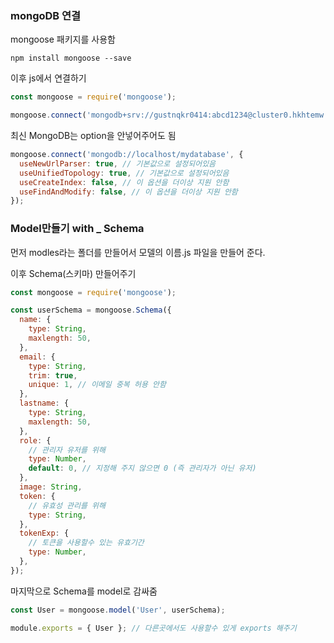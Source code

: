 ### mongoDB 연결

mongoose 패키지를 사용함

`npm install mongoose --save `

이후 js에서 연결하기

```js
const mongoose = require('mongoose');

mongoose.connect('mongodb+srv://gustnqkr0414:abcd1234@cluster0.hkhtemw.mongodb.net/');
```

최신 MongoDB는 option을 안넣어주어도 됨

```js
mongoose.connect('mongodb://localhost/mydatabase', {
  useNewUrlParser: true, // 기본값으로 설정되어있음
  useUnifiedTopology: true, // 기본값으로 설정되어있음
  useCreateIndex: false, // 이 옵션을 더이상 지원 안함
  useFindAndModify: false, // 이 옵션을 더이상 지원 안함
});
```

### Model만들기 with \_ Schema

먼저 modles라는 폴더를 만들어서 모델의 이름.js 파일을 만들어 준다.

이후 Schema(스키마) 만들어주기

```js
const mongoose = require('mongoose');

const userSchema = mongoose.Schema({
  name: {
    type: String,
    maxlength: 50,
  },
  email: {
    type: String,
    trim: true,
    unique: 1, // 이메일 중복 허용 안함
  },
  lastname: {
    type: String,
    maxlength: 50,
  },
  role: {
    // 관리자 유저를 위해
    type: Number,
    default: 0, // 지정해 주지 않으면 0 (즉 관리자가 아닌 유저)
  },
  image: String,
  token: {
    // 유효성 관리를 위해
    type: String,
  },
  tokenExp: {
    // 토큰을 사용할수 있는 유효기간
    type: Number,
  },
});
```

마지막으로 Schema를 model로 감싸줌

```js
const User = mongoose.model('User', userSchema);

module.exports = { User }; // 다른곳에서도 사용할수 있게 exports 해주기
```
